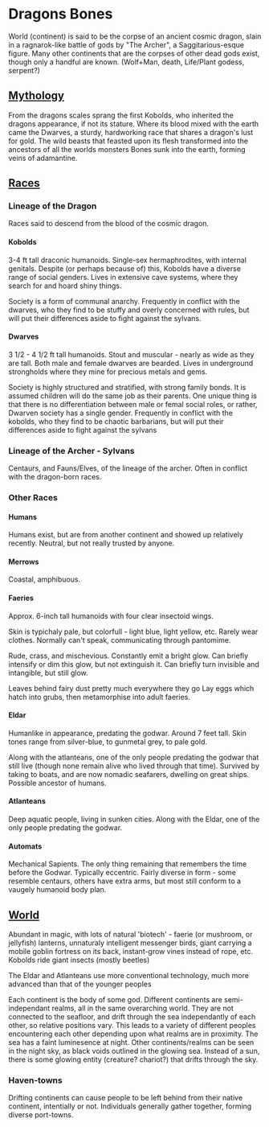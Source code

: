 # Dragons Bones

World (continent) is said to be the corpse of an ancient cosmic dragon, slain in a ragnarok-like battle of gods by "The Archer", a Saggitarious-esque figure.
Many other continents that are the corpses of other dead gods exist, though only a handful are known. (Wolf+Man, death, Life/Plant godess, serpent?)

## [Mythology](./mythology)

From the dragons scales sprang the first Kobolds, who inherited the dragons appearance, if not its stature.
Where its blood mixed with the earth came the Dwarves, a sturdy, hardworking race that shares a dragon's lust for gold.
The wild beasts that feasted upon its flesh transformed into the ancestors of all the worlds monsters
Bones sunk into the earth, forming veins of adamantine.

## [Races](./races)

### Lineage of the Dragon

Races said to descend from the blood of the cosmic dragon.

#### Kobolds

3-4 ft tall draconic humanoids.
Single-sex hermaphrodites, with internal genitals. Despite (or perhaps because of) this, Kobolds have a diverse range of social genders.
Lives in extensive cave systems, where they search for and hoard shiny things.

Society is a form of communal anarchy.
Frequently in conflict with the dwarves, who they find to be stuffy and overly concerned with rules, but will put their differences aside to fight against the sylvans.

#### Dwarves
3 1/2 - 4 1/2 ft tall humanoids. Stout and muscular - nearly as wide as they are tall. Both male and female dwarves are bearded.
Lives in underground strongholds where they mine for precious metals and gems.

Society is highly structured and stratified, with strong family bonds. It is assumed children will do the same job as their parents.
One unique thing is that there is no differentiation between male or femal social roles, or rather, Dwarven society has a single gender.
Frequently in conflict with the kobolds, who they find to be chaotic barbarians, but will put their differences aside to fight against the sylvans

### Lineage of the Archer - Sylvans
Centaurs, and Fauns/Elves, of the lineage of the archer. Often in conflict with the dragon-born races.

### Other Races

#### Humans

Humans exist, but are from another continent and showed up relatively recently. Neutral, but not really trusted by anyone.


#### Merrows

Coastal, amphibuous.


#### Faeries

Approx. 6-inch tall humanoids with four clear insectoid wings.

Skin is typichaly pale, but colorfull - light blue, light yellow, etc.
Rarely wear clothes. Normally can't speak, communicating through pantomime.

Rude, crass, and mischevious.
Constantly emit a bright glow. Can briefly intensify or dim this glow, but not extinguish it.
Can briefly turn invisible and intangible, but still glow.

Leaves behind fairy dust pretty much everywhere they go
Lay eggs which hatch into grubs, then metamorphise into adult faeries.

#### Eldar

Humanlike in appearance, predating the godwar. Around 7 feet tall. Skin tones range from silver-blue, to gunmetal grey, to pale gold.

Along with the atlanteans, one of the only people predating the godwar that still live (though none remain alive who lived through that time). 
Survived by taking to boats, and are now nomadic seafarers, dwelling on great ships.
Possible ancestor of humans.

#### Atlanteans

Deep aquatic people, living in sunken cities. Along with the Eldar, one of the only people predating the godwar.

#### Automats
Mechanical Sapients. The only thing remaining that remembers the time before the Godwar. Typically eccentric.
Fairly diverse in form - some resemble centaurs, others have extra arms, but most still conform to a vaugely humanoid body plan.


## [World](./world)

Abundant in magic, with lots of natural 'biotech' - faerie (or mushroom, or jellyfish) lanterns, unnaturaly intelligent messenger birds, giant carrying a mobile goblin fortress on its back, instant-grow vines instead of rope, etc.
Kobolds ride giant insects (mostly beetles)

The Eldar and Atlanteans use more conventional technology, much more advanced than that of the younger peoples


Each continent is the body of some god.
Different continents are semi-independant realms, all in the same overarching world.
They are not connected to the seafloor, and drift through the sea independantly of each other, so relative positions vary.
This leads to a variety of different peoples encountering each other depending upon what realms are in proximity.
The sea has a faint luminesence at night.
Other continents/realms can be seen in the night sky, as black voids outlined in the glowing sea.
Instead of a sun, there is some glowing entity (creature? chariot?) that drifts through the sky.

### Haven-towns

Drifting continents can cause people to be left behind from their native continent, intentially or not.
Individuals generally gather together, forming diverse port-towns.